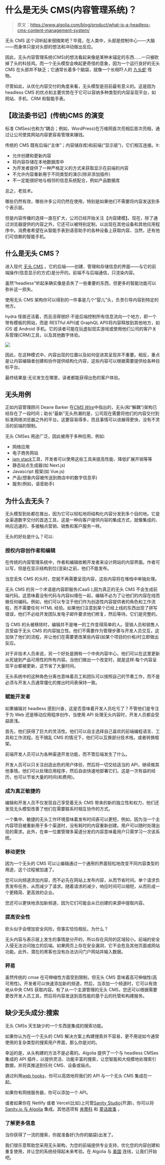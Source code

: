 # 什么是无头 CMS(内容管理系统)？

> 原文：<https://www.algolia.com/blog/product/what-is-a-headless-cms-content-management-system/>

无头 CMS 这个词听起来很搞笑吧？毕竟，在人类中，头部是控制中心——大脑——而身体只是对头部的想法和冲动做出反应。

因此，无头内容管理系统(CMS)的想法看起来像是某种未锚定的东西……一只被砍掉了头的科技鸡。而一个无头模型会唤起更奇怪的意象，因为一个运行良好的无头 CMS 在头部并不缺乏；它通常长着多个脑袋，就像一个长相吓人的 [九头蛇](https://en.wikipedia.org/wiki/Lernaean_Hydra) 怪物。

尽管如此，从优化内容交付的角度来看，无头模型是目前最有意义的。这是因为 headless CMS 的优点和主要优势在于它可以容纳多种类型的内容呈现平台，如网站、手机、CRM 和智能手表。

## [](#the-evolution-of-the-%e2%80%9cheaded%e2%80%9d-traditional-cms)【政法委书记】(传统)CMS 的演变

标准 CMSes(也称为“耦合；例如，WordPress)在万维网首次亮相后首次亮相，通过让公司使其网站内容更容易管理来赚钱。

传统的 CMS 既有后端(“主体”；内容储存库)和前端(“显示层”)，它们相互连接。It:

*   允许创建和更新内容
*   将内容存储在本地数据库中
*   为开发者提供了一种严格定义的方式来获取显示在前端的内容
*   不允许内容重新用于不同类型的演示(除非添加插件)
*   不一定能很好地与相邻的信息系统配合，例如产品数据库

总之，老技术。

哪些仍然有效，哪些许多公司仍然在使用，特别是如果他们不需要将内容发送到多个表示层。

但是内容传播的选择一直在扩大，公司已经开始关注[](https://www.cmswire.com/content-strategy/content-modeling-what-it-is-and-how-to-get-started/)【内容建模】。现在，除了通过浏览器提供的内容之外，它还可以被特别定制，以出现在其他设备和其他应用程序中。消费者希望在从智能手表到语音助手的各种设备上获取内容，当然，还有他们可信赖的智能手机。

## [](#what%e2%80%99s-a-headless-cms)什么是无头 CMS？

进入现代 [无头 CMS](https://www.cmswire.com/web-cms/13-headless-cmss-to-put-on-your-radar/) 。它的后端——创建、管理和存储信息的界面——与它的前端操作(信息显示的方式)是分开的。前端不与后端通信，只渲染内容。

虽然“headless”听起来确实像是丢失了一些重要的东西，但更多的智能功能可以弥补这一损失。

使用无头 CMS 架构你可以得到的一件事是几个“婴儿”头，负责引导内容到特定的地方。

hydra 怪兽还活着，而且活得很好:不是后端控制所有信息流向一个地方，即一个带有模板的网站，而是 RESTful API(或 GraphQL API)将内容释放到其他地方，如 iOS 或 Android 手机。它的读者可能在玩虚拟现实游戏或使用他们公司的客户关系管理(CRM)工具，以及其他数字体验。

![](img/3a9f6d6293e647e2303cc76b410eaa80.png)

因此，在这种模式中，内容出现的位置以及如何促进其呈现并不重要。相反，重点是让内容编辑者创建和协作提供结构化内容，这些内容可以根据需要提供给各种目标平台。

最终结果是:无论发生在哪里，读者都能获得出色的客户体验。

## [](#headless-use-cases)无头用例

正如内容管理顾问 Deane Barker 在[*CMS Wire*](https://www.cmswire.com/web-cms/with-content-delivery-what-goes-around-comes-around/)中指出的，无头(和“解耦”)架构已经存在了一段时间；助长“最新”无头热潮的是，公司现在需要将他们的内容交付到标准网络浏览器之外的平台。这要容易得多，而且事情可以进展得更快，没有不灵活的前端的限制。

无头 CMSes 用途广泛，因此被用于多种应用，例如:

*   网络应用
*   电子商务网站
*   [jam stack](https://jamstack.org/)工具，开发者可以使用这些工具来提高性能、降低扩展开销等等
*   静态站点生成器(如 Next.js)
*   Javascript 框架(如 Vue.js)
*   产品(想象内容被传送到商店中的数字信息亭)
*   服务(例如，语音助手)

## [](#why-go-headless)为什么去无头？

无头模型到处都在推出，因为它可以轻松地将结构化内容分发到多个目的地。它是全渠道数字交付的首选工具，这是一种向客户提供内容的集成方式，就像集成的、响应迅速的、多接触点营销、销售和客户服务一样。

无头的好处是什么？可以:

### [](#empower-content-creators-and-editors)授权内容创作者和编辑

在传统的内容管理系统中，作者和编辑依赖开发者来设计网站的内容界面。作者可以写，但是在显示结构到位(渲染)之前，他们不能发布。

当您丢失 CMS 的头时，您就不再需要呈现内容，这些内容将在堆栈中单独处理。

无头 CMS 的另一个术语是内容即服务(CaaS ),因为真正的无头 CMS 不会生成前端代码。这意味着没有代码与内容纠缠在一起，编辑不必为了让他们的内容在线而做任何编码。例如，他们可以专注于他们作为创造性内容提供者的角色和工作流程，而不需要任何 HTML 经验。如果他们注意到某个已经上线的东西出现了拼写错误，他们不必给开发团队发电子邮件要求他们修复，然后等待。它们是完整的。

当 CMS 的头被移除时，编辑并不是唯一的工作变得简单的人。营销人员和销售人员受益于无头 CMS 的内容独立性。他们不需要作为管理步骤与开发人员交互，这加快了他们的流程，并让他们在需要更改某些内容(如某个项目的价格)时立即做出反应。

对于非技术人员来说，另一个好处是拥有一个中央内容中心，他们可以在这里更新从死链到产品可用性的所有内容。当他们做出一个改变时，就是这样:每个内容呈现平台都被更新，这节省了大量时间。

无头系统中的这种角色分离也意味着员工和团队可以按照自己的节奏工作，而不是必须与开发人员通常僵化的推出时间表保持一致。

### [](#empower-developers)赋能开发者

如果编辑对 headless 感到兴奋，这是否意味着开发人员吃亏了？不管他们是专注于为 Web 还是移动应用程序创作，当使用 API 处理无头内容时，开发人员都会受益匪浅。

首先，他们获得了巨大的灵活性。他们可以自主选择自己喜欢的前端编程语言、工具和工作流程。在不搞乱 CMS 的情况下，他们可以互换部分技术栈，或者转换框架。

前端开发人员可以为各种渠道开发功能，而不管后端发生了什么。

开发人员可以只关注创造出色的用户体验，然后将一切交给适当的 API，继续做其他事情。他们可以处理应用程序，然后自由快速地部署它们。这是一次有益的经历，也可以节省大量的时间(和费用)。

### [](#be-truly-agile)成为真正敏捷的

编辑和开发人员不仅发现自己享受着无头 CMS 带来的新的独立性和权力，他们还发现无头模型改善了他们在需要联系时相互协作的方式。

一个集中、敏捷的无头工作环境意味着发布时间表可以更短，例如，因为当一个主内容项目被重新用于多个渠道时，没有耗时的内容重新创建。用户可以随时处理出现的需求。此外，在单一位置管理多渠道分发的内容意味着用户只需学习一次该系统。

### [](#move-faster)移动更快

因为一个无头的 CMS 可以让编辑通过一个通用的界面轻松地改变不同内容类型的用途，这个过程被加速了。

您可以向频道添加内容，而不必先在网站上发布内容，从而节省时间。单个请求负责发布任务，从而减少了请求。随着请求的减少，响应时间可以缩短，从而形成一个更精简、更高效的企业。

您还可以更快地添加新频道，因为它们可能会从已创建的来源中提取内容。

### [](#improve-security)提高安全性

砍头似乎会增加安全风险，但事实恰恰相反。为什么？

无头内容与表示层上发生的事情是分开的，所以存在风险的区域较小。前端的安全入侵无法访问独立的后端。如果网页上存在安全漏洞，它不会危及其他页面或网站功能。此外，潜在的黑客也没有办法访问门户网站并输入数据。

### [](#scale-easily)秤易

虽然传统的 cmse 在可伸缩性方面受到限制，但无头 CMS 意味着高可伸缩性(高可用性)。开发者可以快速添加新的频道，然后，当添加一个频道时，它可以有效地从中央 CMS 获取内容。有了从一个主源管理的无头 CMS，您还可以根据需要更改开发人员工具，然后将内容发送到高性能的基于云的托管和构建服务。

## [](#the-missing-headless-ingredient-search)缺少无头成分:搜索

无头 CMSs 天生缺少的一个东西是集成的搜索功能。

如果你认为在一个无头的 CMS 解决方案上构建搜索并不容易，更不用说如今通常使用的复杂类型的搜索用户界面，那么你是对的。

幸运的是，从头构建的方法不是必需的。Algolia 提供了一个与 headless CMSes 集成的 API 插件，以提供灵活、功能丰富的搜索，让您智能和大规模地处理索引数据，并将其推送到任何 CMS、设备或端点。

通过利用[web hooks](https://en.wikipedia.org/wiki/Webhook)，你可以高效地将我们的 API 与一个无头 CMS 集成在一起。

如果你有网络服务器，你可以添加一个 API。

或者如果你在 Netlify 或者 Vercel(比如)上托管[Sanity Studio](https://www.sanity.io/studio)(开源)，你可以将 [Sanity.io 与 Algolia](https://www.algolia.com/blog/product/sanity-algolia-add-search-to-an-open-source-headless-cms/) 集成。其他选项有 [肯蒂科](https://medium.com/@petanx/how-to-build-powerful-search-into-your-website-with-algolia-and-a-headless-cms-ebf10bba9cd6) 和 [童话故事](https://www.storyblok.com/tp/headless-algolia-integration) 。

### [](#for-more-information)了解更多信息

当你获得了一流的搜索，你就准备好(为你的脑袋)出发了。

我们很乐意帮助您采用无头架构，为您的前端提供专业支持，优化您的内容创建和重复使用，并让您的系统经得起未来考验。在 Algolia 与 [美国](https://www.algolia.com/contactus/) 连线，让我们开始吧。